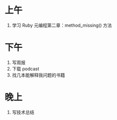 # 上午

1. 学习 Ruby 元编程第二章：method_missing() 方法

# 下午

1. 写周报
2. 下载 podcast
3. 找几本能解释我问题的书籍

# 晚上

1. 写技术总结
